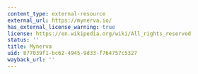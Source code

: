 ```yaml
---
content_type: external-resource
external_url: https://mynerva.io/
has_external_license_warning: true
license: https://en.wikipedia.org/wiki/All_rights_reserved
status: ''
title: Mynerva
uid: 877039f1-bc62-4945-9d33-f764757c5327
wayback_url: ''
---
```


